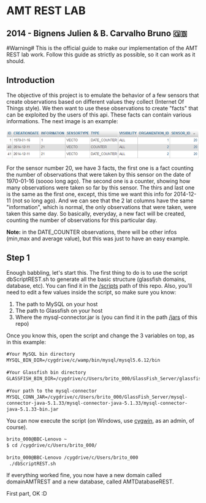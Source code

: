 # AMT REST LAB #
## 2014 - Bignens Julien & B. Carvalho Bruno :uk:

#Warning#
This is the official guide to make our implementation of the AMT REST lab work. Follow this guide as strictly as possible, so it can work as it should.

## Introduction ##
The objective of this project is to emulate the behavior of a few sensors that create observations based on different values they collect (Internet Of Things style). We then want to use these observations to create "facts" that can be exploited by the users of this api. These facts can contain various informations. The next image is an example:

![Script](./images/Facts_extract.PNG "First Aspect")

For the sensor number 20, we have 3 facts, the first one is a fact counting the number of observations that were taken by this sensor on the date of 1970-01-16 (soooo long ago). The second one is a counter, showing how many observations were taken so far by this sensor. The thirs and last one is the same as the first one, except, this time we want this info for 2014-12-11 (not so long ago). And we can see that the 2 lat columns have the same "information", which is normal, the only observations that were taken, were taken this same day. So basically, everyday, a new fact will be created, counting the number of observations for this particular day.

**Note:** in the DATE_COUNTER observations, there will be other infos (min,max and average value), but this was just to have an easy example.

## Step 1
Enough babbling, let's start this. The first thing to do is to use the script dbScriptREST.sh to generate all the basic structure (glassfish domains, database, etc). You can find it in the [/scripts](https://github.com/bbcnt/AMT_REST/tree/master/scripts) path of this repo. Also, you'll need to edit a few values inside the script, so make sure you know:
 
1. The path to MySQL on your host
2. The path to Glassfish on your host
3. Where the mysql-connector.jar is (you can find it in the path [/jars](https://github.com/bbcnt/AMT_REST/tree/master/jars) of this repo)

Once you know this, open the script and change the 3 variables on top, as in this example:

    #Your MySQL bin directory
	MYSQL_BIN_DIR=/cygdrive/c/wamp/bin/mysql/mysql5.6.12/bin

	#Your Glassfish bin directory
	GLASSFISH_BIN_DIR=/cygdrive/c/Users/brito_000/GlassFish_Server/glassfish/bin

	#Your path to the mysql-connector
	MYSQL_CONN_JAR=/cygdrive/c/Users/brito_000/GlassFish_Server/mysql-connector-java-5.1.33/mysql-connector-java-5.1.33/mysql-connector-java-5.1.33-bin.jar

You can now execute the script (on Windows, use [cygwin](https://www.cygwin.com/ "cygwin"), as an admin, of course).

    brito_000@BBC-Lenovo ~
	$ cd /cygdrive/c/Users/brito_000/

	brito_000@BBC-Lenovo /cygdrive/c/Users/brito_000
	 ./dbScriptREST.sh

If everything worked fine, you now have a new domain called domainAMTREST and a new database, called AMTDatabaseREST.

First part, OK :D